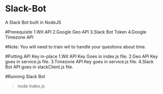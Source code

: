 # Slack-Bot
A Slack Bot built in NodeJS

#Prerequisite
1.Wit API
2.Google Geo API
3.Slack Bot Token
4.Google Timezone API

#Note: You will need to train wit to handle your questions about time.

#Putting API Key in-place
1.Wit API Key Goes in index.js file.
2.Geo API Key goes in service.js file.
3.Timezone API Key goes in service.js file.
4.Slack Bot API goes in slackClient.js file.

#Running Slack Bot
>node index.js
